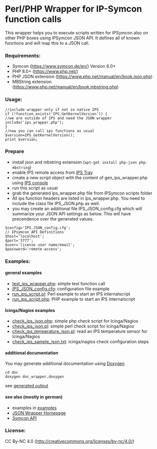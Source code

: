 # Perl/PHP Wrapper for IP-Symcon function calls
 
 This wrapper helps you to execute scripts written for IPSymcon also on other PHP boxes
 using IPSymcon JSON API. It defines all of known functions and will map this to a JSON call.
 
 ### Requirements:
 * Symcon (https://www.symcon.de/en/) Version 6.0+
 * PHP 8.0+ (https://www.php.net/)
 * PHP JSON extension (https://www.php.net/manual/en/book.json.php)
 * MBString extension (https://www.php.net/manual/en/book.mbstring.php)
 
### Usage:
 
```
//include wrapper only if not in native IPS
if (!function_exists('IPS_GetKernelVersion')) {
//we are outside of IPS and need the JSON wrapper
include('ips_wrapper.php');
}
//now you can call ips functions as usual
$version=IPS_GetKernelVersion();
print $version;
```
 
### Prepare
 - install json and mbstring extension (`apt-get install php-json php-mbstring`)
 - enable IPS remote access from   [IPS Tray](https://www.symcon.de/service/dokumentation/komponenten/tray/fernzugriff/)
 - create a new script object with the content of gen_ips_wrapper.php using
  [IPS console](http://www.ip-symcon.de/service/dokumentation/komponenten/verwaltungskonsole/)
 - run this script as usual
 - grab  the generated ips_wrapper.php file from IPSymcon scripts folder
 - All ips function headers are listed in ips_wrapper.php. You need to include the class file IPS_JSON.php as well.
 - you may create an additional file IPS_JSON_config.cfg which will summarize your JSON API settings as below.
 This will have precendence over the generated values.
```
$config='IPS_JSON_config.cfg';
// IPsymcon API Definitions
$host='localhost';
$port='3777';
$user='license user name/email';
$password='remote-access';
```
 

### Examples:
 
  #### general examples
 
 - [test_ips_wrapper.php](examples/test_ips_wrapper.php): simple test function call
 - [IPS_JSON_config.cfg](examples/IPS_JSON_config.cfg): configuration file example
 - [run_ips_script.pl](examples/run_ips_script.pl): Perl example to start an IPS internalscript
 - [run_ips_script.php](examples/run_ips_script.php):  PHP example to start an IPS internalscript

 #### Icinga/Nagios examples

  - [check_ips_json.php](examples/check_ips_json.php): simple php check script for Icinga/Nagios
  - [check_ips_json.pl](examples/check_ips_json.pl): simple perl check script for Icinga/Nagios
  - [check_ips_temperature_json.pl](examples/check_ips_temperature_json.pl): read an IPS temperature sensor for Icinga/Nagios
  - [check_ips_sample_json.txt](examples/check_ips_sample_json.txt): icinga/nagios check configuration steps
 
 #### additional documentation
 You may generate additional documentation using <a href="http://www.stack.nl/~dimitri/doxygen/index.html"> Doxygen</a>
 ```
 cd doc
 doxygen doc_wrapper.doxygen
 ```
 see [generated output](https://www.tdressler.net/ipsymcon/doc_wrapper/html/index.html)
 
 #### see also (mostly in german)
  - examples in [examples](examples)
  - [JSON Wrapper Homepage](http://www.tdressler.net/ipsymcon/jsonapi.html)
  - [Symcon API](http://www.ip-symcon.de/service/dokumentation/entwicklerbereich/datenaustausch/)
  
 ### License:
  CC By-NC 4.0 (http://creativecommons.org/licenses/by-nc/4.0/)
